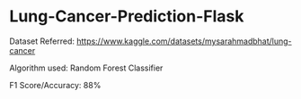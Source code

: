 # Lung-Cancer-Prediction-Flask

Dataset Referred: https://www.kaggle.com/datasets/mysarahmadbhat/lung-cancer

Algorithm used: Random Forest Classifier

F1 Score/Accuracy: 88%


